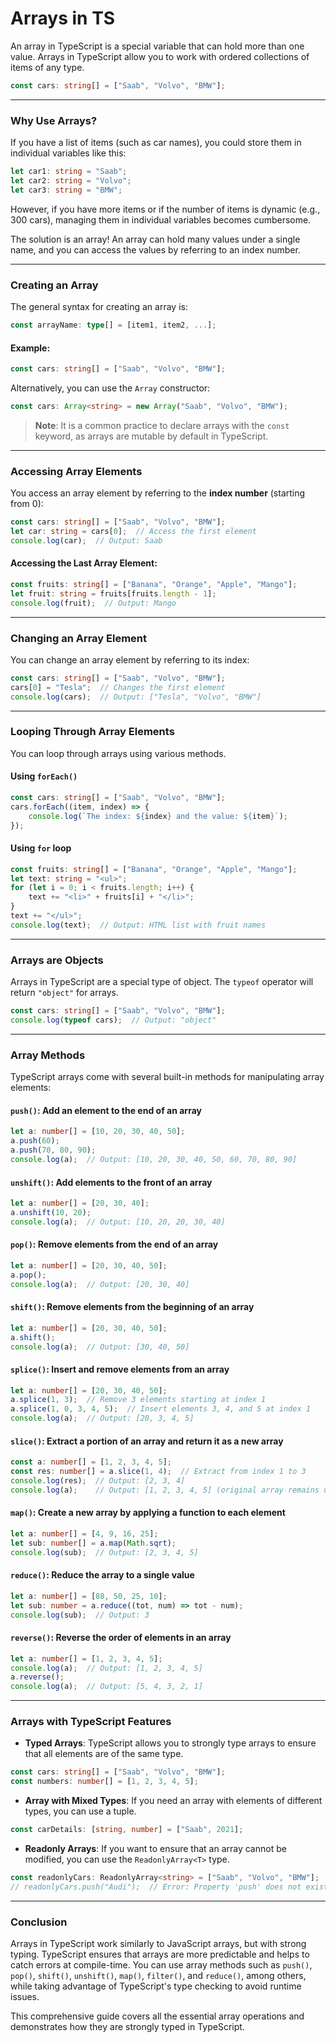 # Arrays in TS

An array in TypeScript is a special variable that can hold more than one value. Arrays in TypeScript allow you to work with ordered collections of items of any type.

```ts
const cars: string[] = ["Saab", "Volvo", "BMW"];
```

---

### **Why Use Arrays?**

If you have a list of items (such as car names), you could store them in individual variables like this:

```ts
let car1: string = "Saab";
let car2: string = "Volvo";
let car3: string = "BMW";
```

However, if you have more items or if the number of items is dynamic (e.g., 300 cars), managing them in individual variables becomes cumbersome.

The solution is an array! An array can hold many values under a single name, and you can access the values by referring to an index number.

---

### **Creating an Array**

The general syntax for creating an array is:

```ts
const arrayName: type[] = [item1, item2, ...];   
```

#### Example:

```ts
const cars: string[] = ["Saab", "Volvo", "BMW"];
```

Alternatively, you can use the `Array` constructor:

```ts
const cars: Array<string> = new Array("Saab", "Volvo", "BMW");
```

> **Note**: It is a common practice to declare arrays with the `const` keyword, as arrays are mutable by default in TypeScript.

---

### **Accessing Array Elements**

You access an array element by referring to the **index number** (starting from 0):

```ts
const cars: string[] = ["Saab", "Volvo", "BMW"];
let car: string = cars[0];  // Access the first element
console.log(car);  // Output: Saab
```

#### **Accessing the Last Array Element:**

```ts
const fruits: string[] = ["Banana", "Orange", "Apple", "Mango"];
let fruit: string = fruits[fruits.length - 1];
console.log(fruit);  // Output: Mango
```

---

### **Changing an Array Element**

You can change an array element by referring to its index:

```ts
const cars: string[] = ["Saab", "Volvo", "BMW"];
cars[0] = "Tesla";  // Changes the first element
console.log(cars);  // Output: ["Tesla", "Volvo", "BMW"]
```

---

### **Looping Through Array Elements**

You can loop through arrays using various methods.

#### **Using `forEach()`**

```ts
const cars: string[] = ["Saab", "Volvo", "BMW"];
cars.forEach((item, index) => {
    console.log(`The index: ${index} and the value: ${item}`);
});
```

#### **Using `for` loop**

```ts
const fruits: string[] = ["Banana", "Orange", "Apple", "Mango"];
let text: string = "<ul>";
for (let i = 0; i < fruits.length; i++) {
    text += "<li>" + fruits[i] + "</li>";
}
text += "</ul>";
console.log(text);  // Output: HTML list with fruit names
```

---

### **Arrays are Objects**

Arrays in TypeScript are a special type of object. The `typeof` operator will return `"object"` for arrays.

```ts
const cars: string[] = ["Saab", "Volvo", "BMW"];
console.log(typeof cars);  // Output: "object"
```

---

### **Array Methods**

TypeScript arrays come with several built-in methods for manipulating array elements:

#### **`push()`**: Add an element to the end of an array

```ts
let a: number[] = [10, 20, 30, 40, 50];
a.push(60);
a.push(70, 80, 90);
console.log(a);  // Output: [10, 20, 30, 40, 50, 60, 70, 80, 90]
```

#### **`unshift()`**: Add elements to the front of an array

```ts
let a: number[] = [20, 30, 40];
a.unshift(10, 20);
console.log(a);  // Output: [10, 20, 20, 30, 40]
```

#### **`pop()`**: Remove elements from the end of an array

```ts
let a: number[] = [20, 30, 40, 50];
a.pop();
console.log(a);  // Output: [20, 30, 40]
```

#### **`shift()`**: Remove elements from the beginning of an array

```ts
let a: number[] = [20, 30, 40, 50];
a.shift();
console.log(a);  // Output: [30, 40, 50]
```

#### **`splice()`**: Insert and remove elements from an array

```ts
let a: number[] = [20, 30, 40, 50];
a.splice(1, 3);  // Remove 3 elements starting at index 1
a.splice(1, 0, 3, 4, 5);  // Insert elements 3, 4, and 5 at index 1
console.log(a);  // Output: [20, 3, 4, 5]
```

#### **`slice()`**: Extract a portion of an array and return it as a new array

```ts
const a: number[] = [1, 2, 3, 4, 5];
const res: number[] = a.slice(1, 4);  // Extract from index 1 to 3
console.log(res);  // Output: [2, 3, 4]
console.log(a);    // Output: [1, 2, 3, 4, 5] (original array remains unchanged)
```

#### **`map()`**: Create a new array by applying a function to each element

```ts
let a: number[] = [4, 9, 16, 25];
let sub: number[] = a.map(Math.sqrt);
console.log(sub);  // Output: [2, 3, 4, 5]
```

#### **`reduce()`**: Reduce the array to a single value

```ts
let a: number[] = [88, 50, 25, 10];
let sub: number = a.reduce((tot, num) => tot - num);
console.log(sub);  // Output: 3
```

#### **`reverse()`**: Reverse the order of elements in an array

```ts
let a: number[] = [1, 2, 3, 4, 5];
console.log(a);  // Output: [1, 2, 3, 4, 5]
a.reverse();
console.log(a);  // Output: [5, 4, 3, 2, 1]
```

---

### **Arrays with TypeScript Features**

* **Typed Arrays**: TypeScript allows you to strongly type arrays to ensure that all elements are of the same type.

```ts
const cars: string[] = ["Saab", "Volvo", "BMW"];
const numbers: number[] = [1, 2, 3, 4, 5];
```

* **Array with Mixed Types**: If you need an array with elements of different types, you can use a tuple.

```ts
const carDetails: [string, number] = ["Saab", 2021];
```

* **Readonly Arrays**: If you want to ensure that an array cannot be modified, you can use the `ReadonlyArray<T>` type.

```ts
const readonlyCars: ReadonlyArray<string> = ["Saab", "Volvo", "BMW"];
// readonlyCars.push("Audi");  // Error: Property 'push' does not exist on type 'readonly string[]'.
```

---

### **Conclusion**

Arrays in TypeScript work similarly to JavaScript arrays, but with strong typing. TypeScript ensures that arrays are more predictable and helps to catch errors at compile-time. You can use array methods such as `push()`, `pop()`, `shift()`, `unshift()`, `map()`, `filter()`, and `reduce()`, among others, while taking advantage of TypeScript's type checking to avoid runtime issues.

This comprehensive guide covers all the essential array operations and demonstrates how they are strongly typed in TypeScript.
